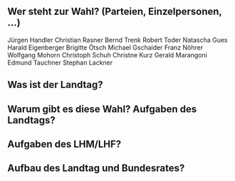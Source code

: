## Wer steht zur Wahl? (Parteien, Einzelpersonen, ...)
Jürgen Handler
Christian Rasner
Bernd Trenk
Robert Toder
Natascha Gues
Harald Eigenberger
Brigitte Ötsch
Michael Gschaider
Franz Nöhrer
Wolfgang Mohorn
Christoph Schuh
Christne Kurz
Gerald Marangoni
Edmund Tauchner
Stephan Lackner
## Was ist der Landtag?
## Warum gibt es diese Wahl? Aufgaben des Landtags?
## Aufgaben des LHM/LHF?
## Aufbau des Landtag und Bundesrates?